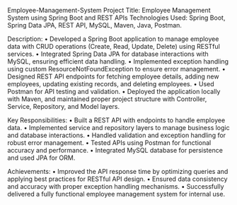 Employee-Management-System
Project Title: Employee Management System using Spring Boot and REST APIs Technologies Used: Spring Boot, Spring Data JPA, REST API, MySQL, Maven, Java, Postman.

Description: 
• Developed a Spring Boot application to manage employee data with CRUD operations (Create, Read, Update, Delete) using RESTful services. 
• Integrated Spring Data JPA for database interactions with MySQL, ensuring efficient data handling. 
• Implemented exception handling using custom ResourceNotFoundException to ensure error management. 
• Designed REST API endpoints for fetching employee details, adding new employees, updating existing records, and deleting employees. 
• Used Postman for API testing and validation. 
• Deployed the application locally with Maven, and maintained proper project structure with Controller, Service, Repository, and Model layers.

Key Responsibilities: 
• Built a REST API with endpoints to handle employee data. 
• Implemented service and repository layers to manage business logic and database interactions. 
• Handled validation and exception handling for robust error management. 
• Tested APIs using Postman for functional accuracy and performance. 
• Integrated MySQL database for persistence and used JPA for ORM.

Achievements: 
• Improved the API response time by optimizing queries and applying best practices for RESTful API design. 
• Ensured data consistency and accuracy with proper exception handling mechanisms. 
• Successfully delivered a fully functional employee management system for internal use.
